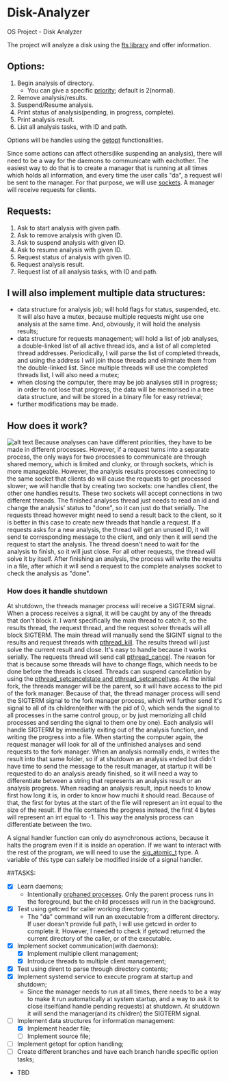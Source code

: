 # Disk-Analyzer
OS Project - Disk Analyzer

The project will analyze a disk using the [fts library](https://man7.org/linux/man-pages/man3/fts.3.html) and offer information.
## Options:
1. Begin analysis of directory.
	- You can give a specific [priority](https://linux.die.net/man/2/setpriority); default is 2(normal).
2. Remove analysis/results.
3. Suspend/Resume analysis.
4. Print status of analysis(pending, in progress, complete).
5. Print analysis result.
6. List all analysis tasks, with ID and path.

Options will be handles using the [getopt](https://man7.org/linux/man-pages/man3/getopt.3.html) functionalities.

Since some actions can affect others(like suspending an analysis), there will need to be a way for the daemons to communicate with eachother. The easiest way to do that is to create a manager that is running at all times which holds all information, and every time the user calls "da", a request will be sent to the manager. For that purpose, we will use [sockets](https://www.geeksforgeeks.org/socket-programming-cc/).
A manager will receive requests for clients.
## Requests:
1. Ask to start analysis with given path.
2. Ask to remove analysis with given ID.
3. Ask to suspend analysis with given ID.
4. Ask to resume analysis with given ID.
5. Request status of analysis with given ID.
6. Request analysis result.
7. Request list of all analysis tasks, with ID and path.

## I will also implement multiple data structures:
- data structure for analysis job; will hold flags for status, suspended, etc. It will also have a mutex, because multiple requests might use one analysis at the same time. And, obviously, it will hold the analysis results;
- data structure for requests management; will hold a list of job analyses, a double-linked list of all active thread ids, and a list of all completed thread addresses. Periodically, I will parse the list of completed threads, and using the address I will join those threads and eliminate them from the double-linked list. Since multiple threads will use the completed threads list, I will also need a mutex;
- when closing the computer, there may be job analyses still in progress; in order to not lose that progress, the data will be memorised in a tree data structure, and will be stored in a binary file for easy retrieval;
- further modifications may be made.

## How does it work?
![alt text](https://user-images.githubusercontent.com/100515480/205260201-cb1b4e32-ef8e-43c3-bbde-78d56a4900d9.png)
Because analyses can have different priorities, they have to be made in different processes. However, if a request turns into a separate process, the only ways for two processes to communicate are through shared memory, which is limited and clunky, or through sockets, which is more manageable.
However, the analysis results processes connecting to the same socket that clients do will cause the requests to get processed slower; we will handle that by creating two sockets: one handles client, the other one handles results. These two sockets will accept connections in two different threads.
The finished analyses thread just needs to read an id and change the analysis' status to "done", so it can just do that serially.
The requests thread however might need to send a result back to the client, so it is better in this case to create new threads that handle a request.
If a requests asks for a new analysis, the thread will get an unused ID, it will send te corresponding message to the client, and only then it will send the request to start the analysis. The thread doesn't need to wait for the analysis to finish, so it will just close.
For all other requests, the thread will solve it by itself.
After finishing an analysis, the process will write the results in a file, after which it will send a request to the complete analyses socket to check the analysis as "done".

### How does it handle shutdown
At shutdown, the threads manager process will receive a SIGTERM signal. When a process receives a signal, it will be caught by any of the threads that don't block it. I want specifically the main thread to catch it, so the results thread, the request thread, and the request solver threads will all block SIGTERM.
The main thread will manually send the SIGINT signal to the results and request threads with [pthread_kill](https://man7.org/linux/man-pages/man3/pthread_kill.3.html).
The results thread will just solve the current result and close. It's easy to handle because it works serially.
The requests thread will send call [pthread_cancel](https://man7.org/linux/man-pages/man3/pthread_cancel.3.html). The reason for that is because some threads will have to change flags, which needs to be done before the threads is closed. Threads can suspend cancellation by using the [pthread_setcancelstate and pthread_setcanceltype](https://man7.org/linux/man-pages/man3/pthread_setcancelstate.3.html).
At the initial fork, the threads manager will be the parent, so it will have access to the pid of the fork manager. Because of that, the thread manager process will send the SIGTERM signal to the fork manager process, which will further send it's signal to all of its children(either with the pid of 0, which sends the signal to all processes in the same control group, or by just memorizing all child processes and sending the signal to them one by one).
Each analysis will handle SIGTERM by immediatly exiting out of the analysis function, and writing the progress into a file. When starting the computer again, the request manager will look for all of the unfinished analyses and send requests to the fork manager. When an analysis normally ends, it writes the result into that same folder, so if at shutdown an analysis ended but didn't have time to send the message to the result manager, at startup it will be requested to do an analysis aready finished, so it will need a way to differentiate between a string that represents an analysis result or an analysis progress.
When reading an analysis result, input needs to know first how long it is, in order to know how muchi it should read. Because of that, the first for bytes at the start of the file will represent an int equal to the size of the result. If the file contains the progress instead, the first 4 bytes will represent an int equal to -1. This way the analysis process can differentiate between the two. 

A signal handler function can only do asynchronous actions, because it halts the program even if it is inside an operation. If we want to interact with the rest of the program, we will need to use the [sig_atomic_t](https://www.alphacodingskills.com/c/notes/c-signal-sig-atomic-t.php) type. A variable of this type can safely be modified inside of a signal handler.

##TASKS:
- [x] Learn daemons;
	- Intentionally [orphaned processes](https://stackoverflow.com/a/17955149). Only the parent process runs in the foreground, but the child processes will run in the background.
- [x] Test using getcwd for caller working directory;
	- The "da" command will run an executable from a different directory. If user doesn't provide full path, I will use getcwd in order to complete it. However, I needed to check if getcwd returned the current directory of the caller, or of the executable.
- [x] Implement socket communication(with daemons):
	- [x] Implement multiple client management;
	- [x] Introduce threads to multiple client management;
- [x] Test using dirent to parse through directory contents;
- [x] Implement systemd service to execute program at startup and shutdown;
	- Since the manager needs to run at all times, there needs to be a way to make it run automatically at system startup, and a way to ask it to close itself(and handle pending requests) at shutdown. At shutdown it will send the manager(and its children) the SIGTERM signal.
- [ ] Implement data structures for information management:
	- [x] Implement header file;
	- [ ] Implement source file;
- [ ] Implement getopt for option handling;
- [ ] Create different branches and have each branch handle specific option tasks;
- TBD
